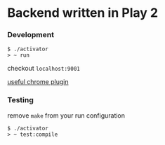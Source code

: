 # Backend written in Play 2

### Development

```
$ ./activator
> ~ run
```

checkout `localhost:9001`

[useful chrome plugin](https://chrome.google.com/webstore/detail/play-framework-tools/dchhggpgbommpcjpogaploblnpldbmen)

### Testing

remove `make` from your run configuration

```
$ ./activator
> ~ test:compile
```
